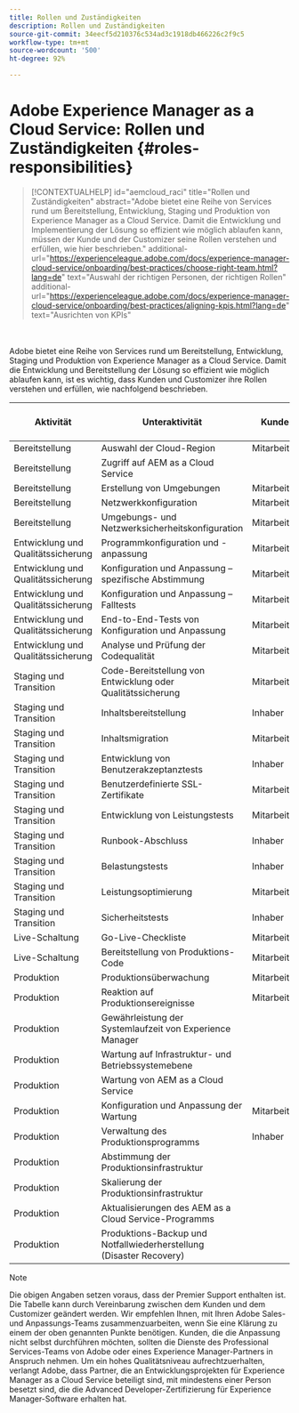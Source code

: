 ```yaml
---
title: Rollen und Zuständigkeiten
description: Rollen und Zuständigkeiten
source-git-commit: 34eecf5d210376c534ad3c1918db466226c2f9c5
workflow-type: tm+mt
source-wordcount: '500'
ht-degree: 92%

---
```



# Adobe Experience Manager as a Cloud Service: Rollen und Zuständigkeiten {#roles-responsibilities}

>[!CONTEXTUALHELP]
>id="aemcloud_raci"
>title="Rollen und Zuständigkeiten"
>abstract="Adobe bietet eine Reihe von Services rund um Bereitstellung, Entwicklung, Staging und Produktion von Experience Manager as a Cloud Service. Damit die Entwicklung und Implementierung der Lösung so effizient wie möglich ablaufen kann, müssen der Kunde und der Customizer seine Rollen verstehen und erfüllen, wie hier beschrieben."
>additional-url="https://experienceleague.adobe.com/docs/experience-manager-cloud-service/onboarding/best-practices/choose-right-team.html?lang=de" text="Auswahl der richtigen Personen, der richtigen Rollen"
>additional-url="https://experienceleague.adobe.com/docs/experience-manager-cloud-service/onboarding/best-practices/aligning-kpis.html?lang=de" text="Ausrichten von KPIs"

<br></br>
Adobe bietet eine Reihe von Services rund um Bereitstellung, Entwicklung, Staging und Produktion von Experience Manager as a Cloud Service. Damit die Entwicklung und Bereitstellung der Lösung so effizient wie möglich ablaufen kann, ist es wichtig, dass Kunden und Customizer ihre Rollen verstehen und erfüllen, wie nachfolgend beschrieben.


| Aktivität | Unteraktivität | Kunde | Customizer | Adobe | Cloud Manager-Funktionen |
|---------------------------------|-------------------------------------------------------|-------------|-------------|---------|-----------------------------|
| Bereitstellung | Auswahl der Cloud-Region | Mitarbeiter | Inhaber | Advisor | Ja |
| Bereitstellung | Zugriff auf AEM as a Cloud Service |  |  | Inhaber | Ja |
| Bereitstellung | Erstellung von Umgebungen | Mitarbeiter | Inhaber | Advisor | Ja |
| Bereitstellung | Netzwerkkonfiguration | Mitarbeiter | Inhaber | Advisor | Ja |
| Bereitstellung | Umgebungs- und Netzwerksicherheitskonfiguration | Mitarbeiter | Inhaber | Advisor | Ja |
| Entwicklung und Qualitätssicherung | Programmkonfiguration und -anpassung | Mitarbeiter | Inhaber |  |  |
| Entwicklung und Qualitätssicherung | Konfiguration und Anpassung – spezifische Abstimmung | Mitarbeiter | Inhaber |  |  |
| Entwicklung und Qualitätssicherung | Konfiguration und Anpassung – Falltests | Mitarbeiter | Inhaber |  |  |
| Entwicklung und Qualitätssicherung | End-to-End-Tests von Konfiguration und Anpassung | Mitarbeiter | Inhaber |  |  |
| Entwicklung und Qualitätssicherung | Analyse und Prüfung der Codequalität | Mitarbeiter | Inhaber | Advisor | Ja |
| Staging und Transition | Code-Bereitstellung von Entwicklung oder Qualitätssicherung | Mitarbeiter | Inhaber | Advisor | Ja |
| Staging und Transition | Inhaltsbereitstellung | Inhaber | Mitarbeiter |  |  |
| Staging und Transition | Inhaltsmigration | Mitarbeiter | Inhaber |  |  |
| Staging und Transition | Entwicklung von Benutzerakzeptanztests | Inhaber | Mitarbeiter |  |  |
| Staging und Transition | Benutzerdefinierte SSL-Zertifikate | Mitarbeiter | Inhaber | Advisor | Ja |
| Staging und Transition | Entwicklung von Leistungstests | Mitarbeiter | Inhaber |  |  |
| Staging und Transition | Runbook-Abschluss | Inhaber | Mitarbeiter |  |  |
| Staging und Transition | Belastungstests | Inhaber |  |  |  |
| Staging und Transition | Leistungsoptimierung | Mitarbeiter | Inhaber |  |  |
| Staging und Transition | Sicherheitstests | Inhaber | Mitarbeiter |  |  |
| Live-Schaltung | Go-Live-Checkliste | Mitarbeiter | Inhaber |  |  |
| Live-Schaltung | Bereitstellung von Produktions-Code | Mitarbeiter | Inhaber | Advisor | Ja |
| Produktion | Produktionsüberwachung | Mitarbeiter |  | Inhaber |  |
| Produktion | Reaktion auf Produktionsereignisse | Mitarbeiter | Mitarbeiter | Inhaber |  |
| Produktion | Gewährleistung der Systemlaufzeit von Experience Manager |  |  | Inhaber |  |
| Produktion | Wartung auf Infrastruktur- und Betriebssystemebene |  |  | Inhaber |  |
| Produktion | Wartung von AEM as a Cloud Service |  |  | Inhaber |  |
| Produktion | Konfiguration und Anpassung der Wartung | Mitarbeiter | Inhaber |  |  |
| Produktion | Verwaltung des Produktionsprogramms | Inhaber |  |  |  |
| Produktion | Abstimmung der Produktionsinfrastruktur |  |  | Inhaber |  |
| Produktion | Skalierung der Produktionsinfrastruktur |  |  | Inhaber |  |
| Produktion | Aktualisierungen des AEM as a Cloud Service-Programms |  |  | Inhaber |  |
| Produktion | Produktions-Backup und Notfallwiederherstellung (Disaster Recovery) |  |  | Inhaber |  |

>[!NOTE]
>
> Die obigen Angaben setzen voraus, dass der Premier Support enthalten ist. Die Tabelle kann durch Vereinbarung zwischen dem Kunden und dem Customizer geändert werden. Wir empfehlen Ihnen, mit Ihren Adobe Sales- und Anpassungs-Teams zusammenzuarbeiten, wenn Sie eine Klärung zu einem der oben genannten Punkte benötigen.
> Kunden, die die Anpassung nicht selbst durchführen möchten, sollten die Dienste des Professional Services-Teams von Adobe oder eines Experience Manager-Partners in Anspruch nehmen.
>Um ein hohes Qualitätsniveau aufrechtzuerhalten, verlangt Adobe, dass Partner, die an Entwicklungsprojekten für Experience Manager as a Cloud Service beteiligt sind, mit mindestens einer Person besetzt sind, die die Advanced Developer-Zertifizierung für Experience Manager-Software erhalten hat.
